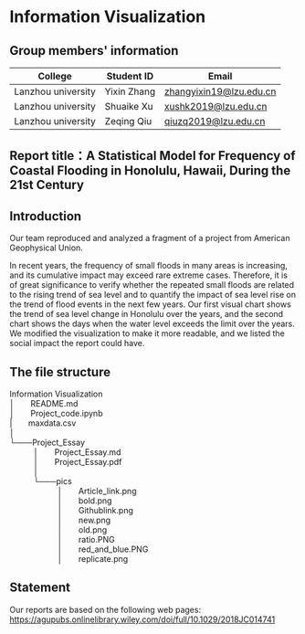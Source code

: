 # Information Visualization

## Group members' information
|      College     | Student ID|        Email          |
|------------------|-----------|-----------------------|
|Lanzhou university|Yixin Zhang|zhangyixin19@lzu.edu.cn|
|Lanzhou university|Shuaike Xu |   xushk2019@lzu.edu.cn|
|Lanzhou university|Zeqing Qiu |   qiuzq2019@lzu.edu.cn|

## Report title：A Statistical Model for Frequency of Coastal Flooding in Honolulu, Hawaii, During the 21st Century

## Introduction
Our team reproduced and analyzed a fragment of a project from American Geophysical Union.

In recent years, the frequency of small floods in many areas is increasing, and its cumulative impact may exceed rare extreme cases. Therefore, it is of great significance to verify whether the repeated small floods are related to the rising trend of sea level and to quantify the impact of sea level rise on the trend of flood events in the next few years. Our first visual chart shows the trend of sea level change in Honolulu over the years, and the second chart shows the days when the water level exceeds the limit over the years. We modified the visualization to make it more readable, and we listed the social impact the report could have.

## The file structure
Information Visualization<br>
│&emsp;&emsp;README.md<br>
│&emsp;&emsp;Project_code.ipynb<br>
|&emsp;&emsp;maxdata.csv<br>
│<br>
└───Project_Essay<br>
&emsp;&emsp;&emsp;│&emsp;&emsp;Project_Essay.md<br>
&emsp;&emsp;&emsp;│&emsp;&emsp;Project_Essay.pdf<br>
&emsp;&emsp;&emsp;│<br>
&emsp;&emsp;&emsp;└───pics<br>
&emsp;&emsp;&emsp;&emsp;&emsp;&emsp;│&emsp;&emsp;Article_link.png<br>
&emsp;&emsp;&emsp;&emsp;&emsp;&emsp;│&emsp;&emsp;bold.png<br>
&emsp;&emsp;&emsp;&emsp;&emsp;&emsp;│&emsp;&emsp;Githublink.png<br>
&emsp;&emsp;&emsp;&emsp;&emsp;&emsp;│&emsp;&emsp;new.png<br>
&emsp;&emsp;&emsp;&emsp;&emsp;&emsp;│&emsp;&emsp;old.png<br>
&emsp;&emsp;&emsp;&emsp;&emsp;&emsp;│&emsp;&emsp;ratio.PNG<br>
&emsp;&emsp;&emsp;&emsp;&emsp;&emsp;│&emsp;&emsp;red_and_blue.PNG<br>
&emsp;&emsp;&emsp;&emsp;&emsp;&emsp;│&emsp;&emsp;replicate.png<br>

## Statement
Our reports are based on the following web pages: https://agupubs.onlinelibrary.wiley.com/doi/full/10.1029/2018JC014741
